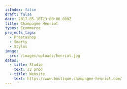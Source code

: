 ```yaml
---
isIndex: false
draft: false
date: 2017-05-10T23:00:00.000Z
title: Champagne Henriot
types: Ecommerce
projects_tags:
  - Prestashop
  - Smarty
  - Stylus
image:
  src: /images/uploads/henriot.jpg
datas:
  - title: Studio
    text: 23 prod
  - title: Website
    text: https://www.boutique.champagne-henriot.com/
---
```

